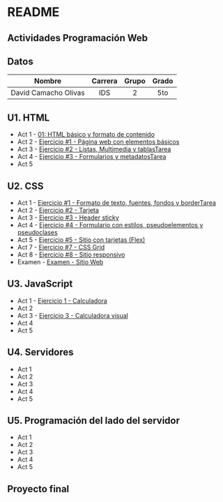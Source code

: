 ﻿# README

## Actividades Programación Web

## Datos
| Nombre              | Carrera | Grupo | Grado |
| --------------------|:-------:|:-----:|:-----:|
| David Camacho Olivas|   IDS   |   2   |  5to  |

## U1. HTML
* Act 1 - [01: HTML básico y formato de contenido](/HTML/index.html)
* Act 2 - [Ejercicio #1 - Página web con elementos básicos](/Ejercicio1/index.html)
* Act 3 - [Ejercicio #2 - Listas, Multimedia y tablasTarea](/Ejercicio1/index.html)
* Act 4 - [Ejercicio #3 - Formularios y metadatosTarea](/Ejercicio3/index.html/)
* Act 5
## U2. CSS
* Act 1 - [Ejercicio #1 - Formato de texto, fuentes, fondos y borderTarea](CSS/Ejercicio1-CSS/src/html/index.html)
* Act 2 - [Ejercicio #2 - Tarjeta](CSS/Ejercicio2-CSS/index.html)
* Act 3 - [Ejercicio #3 - Header sticky](CSS/Ejercicio3-CSS/src/html/index.html)
* Act 4 - [Ejercicio #4 - Formulario con estilos, pseudoelementos y pseudoclases](CSS/Ejercicio3-CSS/src/html/contact-us.html)
* Act 5 - [Ejercicio #5 - Sitio con tarjetas (Flex)](CSS/Ejercicio3-CSS/src/html/index.html)
* Act 7 - [Ejercicio #7 - CSS Grid](CSS/Ejercicio3-CSS/src/html/women-section.html)
* Act 8 - [Ejercicio #8 - Sitio responsivo](CSS/Ejercicio3-CSS/src/html/index.html)
* Examen - [Examen - Sitio Web](CSS/Ejercicio3-CSS/src/html/women-section.html)
## U3. JavaScript
* Act 1 - [Ejercicio 1 - Calculadora](JavaScript/Ejercicio1/index.html)
* Act 2
* Act 3 - [Ejercicio 3 - Calculadora visual](JavaScript/Ejercicio3/index.html)
* Act 4
* Act 5
## U4. Servidores
* Act 1
* Act 2
* Act 3
* Act 4
* Act 5
## U5. Programación del lado del servidor
* Act 1
* Act 2
* Act 3
* Act 4
* Act 5

## Proyecto final
